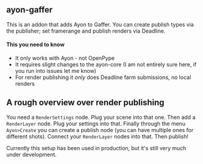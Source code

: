 ## ayon-gaffer

This is an addon that adds Ayon to Gaffer. You can create publish types via the publisher; set framerange and publish renders via Deadline. 

#### This you need to know
* It only works with Ayon - not OpenPype
* It requires slight changes to the ayon-core (I am not entirely sure here, if you run into issues let me know)
* For render publishing it _only_ does Deadline farm submissions, no local renders


## A rough overview over render publishing
You need a `RenderSettings` node. Plug your scene into that one. Then add a `RenderLayer` node. Plug your settings into that. Finally through the menu `Ayon>Create` you can create a publish node (you can have multiple ones for different shots). Connect your `RenderLayer` nodes into that. Then publish!

Currently this setup has been used in production, but it's still very much under development.
